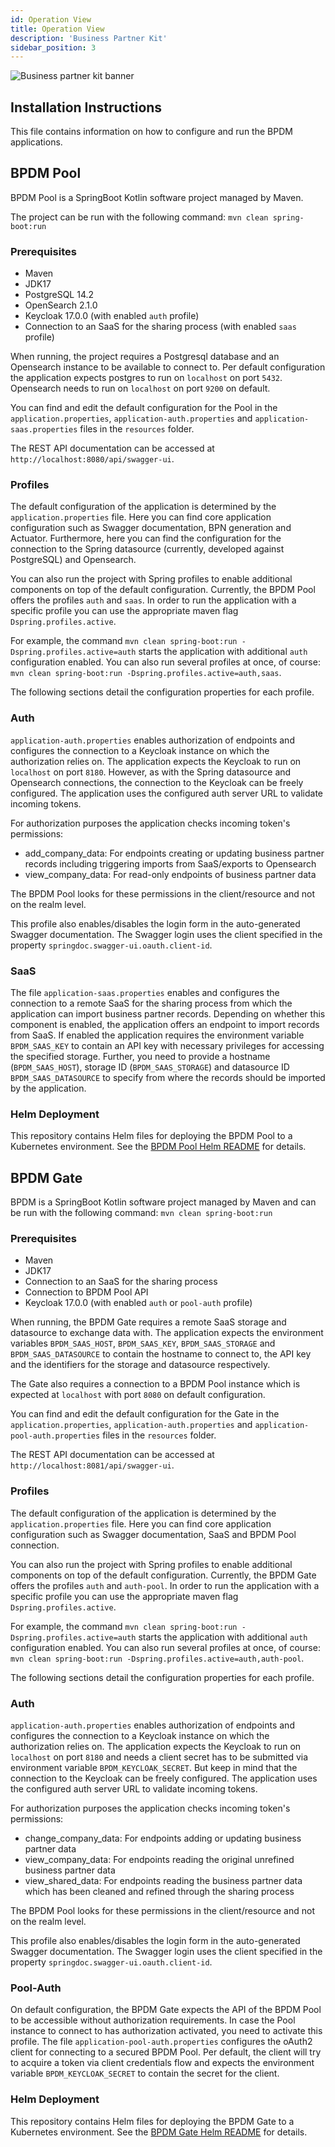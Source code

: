 ```yaml
---
id: Operation View
title: Operation View
description: 'Business Partner Kit'
sidebar_position: 3
---
```


![Business partner kit banner](@site/static/img/doc-business_partner_header_alt-minified.png)

## Installation Instructions

This file contains information on how to configure and run the BPDM applications.

## BPDM Pool

BPDM Pool is a SpringBoot Kotlin software project managed by Maven.

The project can be run with the following command: `mvn clean spring-boot:run`

### Prerequisites

* Maven
* JDK17
* PostgreSQL 14.2
* OpenSearch 2.1.0
* Keycloak 17.0.0 (with enabled `auth` profile)
* Connection to an SaaS for the sharing process (with enabled `saas` profile)

When running, the project requires a Postgresql database and an Opensearch instance to be available to connect to.
Per default configuration the application expects postgres to run on `localhost` on port `5432`.
Opensearch needs to run on `localhost` on port `9200` on default.

You can find and edit the default configuration for the Pool in the `application.properties`,  `application-auth.properties` and `application-saas.properties`
files in the `resources` folder.

The REST API documentation can be accessed at `http://localhost:8080/api/swagger-ui`.

### Profiles

The default configuration of the application is determined by the `application.properties` file.
Here you can find core application configuration such as Swagger documentation, BPN generation and Actuator.
Furthermore, here you can find the configuration for the connection to the Spring datasource (currently, developed against PostgreSQL) and Opensearch.

You can also run the project with Spring profiles to enable additional components on top of the default configuration.
Currently, the BPDM Pool offers the profiles `auth` and `saas`.
In order to run the application with a specific profile you can use the appropriate maven flag `Dspring.profiles.active`.

For example, the command `mvn clean spring-boot:run -Dspring.profiles.active=auth` starts the application with additional `auth` configuration enabled.
You can also run several profiles at once, of course: `mvn clean spring-boot:run -Dspring.profiles.active=auth,saas`.

The following sections detail the configuration properties for each profile.

### Auth

`application-auth.properties` enables authorization of endpoints and configures the connection to a Keycloak instance on which the authorization relies on.
The application expects the Keycloak to run on `localhost` on port `8180`.
However, as with the Spring datasource and Opensearch connections, the connection to the Keycloak can be freely configured.
The application uses the configured auth server URL to validate incoming tokens.

For authorization purposes the application checks incoming token's permissions:

* add_company_data: For endpoints creating or updating business partner records including triggering imports from SaaS/exports to Opensearch
* view_company_data: For read-only endpoints of business partner data

The BPDM Pool looks for these permissions in the client/resource and not on the realm level.

This profile also enables/disables the login form in the auto-generated Swagger documentation.
The Swagger login uses the client specified in the property `springdoc.swagger-ui.oauth.client-id`.

### SaaS

The file `application-saas.properties` enables and configures the connection to a remote SaaS for the sharing process from which the application can import
business partner records.
Depending on whether this component is enabled, the application offers an endpoint to import records from SaaS.
If enabled the application requires the environment variable `BPDM_SAAS_KEY` to contain an API key with necessary privileges for accessing the specified
storage.
Further, you need to provide a hostname (`BPDM_SAAS_HOST`), storage ID (`BPDM_SAAS_STORAGE`) and datasource ID `BPDM_SAAS_DATASOURCE` to specify from where the records
should be imported by the application.

### Helm Deployment

This repository contains Helm files for deploying the BPDM Pool to a Kubernetes environment.
See the [BPDM Pool Helm README](charts/pool/README.md) for details.

## BPDM Gate

BPDM is a SpringBoot Kotlin software project managed by Maven and can be run with the following command: `mvn clean spring-boot:run`

### Prerequisites

* Maven
* JDK17
* Connection to an SaaS for the sharing process
* Connection to BPDM Pool API
* Keycloak 17.0.0 (with enabled `auth` or `pool-auth` profile)

When running, the BPDM Gate requires a remote SaaS storage and datasource to exchange data with. The application expects the environment variables `BPDM_SAAS_HOST`, `BPDM_SAAS_KEY`, `BPDM_SAAS_STORAGE` and `BPDM_SAAS_DATASOURCE` to contain the hostname to connect to, the API key and the identifiers for the storage and datasource respectively.

The Gate also requires a connection to a BPDM Pool instance which is expected at `localhost` with port `8080` on default configuration.

You can find and edit the default configuration for the Gate in the `application.properties`,  `application-auth.properties`
and  `application-pool-auth.properties` files in the `resources` folder.

The REST API documentation can be accessed at `http://localhost:8081/api/swagger-ui`.

### Profiles

The default configuration of the application is determined by the `application.properties` file.
Here you can find core application configuration such as Swagger documentation, SaaS and BPDM Pool connection.

You can also run the project with Spring profiles to enable additional components on top of the default configuration.
Currently, the BPDM Gate offers the profiles `auth` and `auth-pool`.
In order to run the application with a specific profile you can use the appropriate maven flag `Dspring.profiles.active`.

For example, the command `mvn clean spring-boot:run -Dspring.profiles.active=auth` starts the application with additional `auth` configuration enabled.
You can also run several profiles at once, of course: `mvn clean spring-boot:run -Dspring.profiles.active=auth,auth-pool`.

The following sections detail the configuration properties for each profile.

### Auth

`application-auth.properties` enables authorization of endpoints and configures the connection to a Keycloak instance on which the authorization relies on.
The application expects the Keycloak to run on `localhost` on port `8180` and needs a client secret has to be submitted via environment
variable `BPDM_KEYCLOAK_SECRET`.
But keep in mind that the connection to the Keycloak can be freely configured.
The application uses the configured auth server URL to validate incoming tokens.

For authorization purposes the application checks incoming token's permissions:

* change_company_data: For endpoints adding or updating business partner data
* view_company_data: For endpoints reading the original unrefined business partner data
* view_shared_data: For endpoints reading the business partner data which has been cleaned and refined through the sharing process

The BPDM Pool looks for these permissions in the client/resource and not on the realm level.

This profile also enables/disables the login form in the auto-generated Swagger documentation.
The Swagger login uses the client specified in the property `springdoc.swagger-ui.oauth.client-id`.

### Pool-Auth

On default configuration, the BPDM Gate expects the API of the BPDM Pool to be accessible without authorization requirements.
In case the Pool instance to connect to has authorization activated, you need to activate this profile.
The file `application-pool-auth.properties` configures the oAuth2 client for connecting to a secured BPDM Pool.
Per default, the client will try to acquire a token via client credentials flow and expects the environment variable `BPDM_KEYCLOAK_SECRET` to contain the
secret for the client.

### Helm Deployment

This repository contains Helm files for deploying the BPDM Gate to a Kubernetes environment.
See the [BPDM Gate Helm README](charts/gate/README.md) for details.
